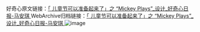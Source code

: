 好奇心原文链接：[「 儿童节可以准备起来了」之 “Mickey Plays”_设计_好奇心日报-马安琪 ](https://www.qdaily.com/articles/10161.html)
WebArchive归档链接：[「 儿童节可以准备起来了」之 “Mickey Plays”_设计_好奇心日报-马安琪 ](http://web.archive.org/web/20190623155753/https://www.qdaily.com/articles/10161.html)
![image](http://ww3.sinaimg.cn/large/007d5XDply1g3vv9arrvej30u040s4b1)
